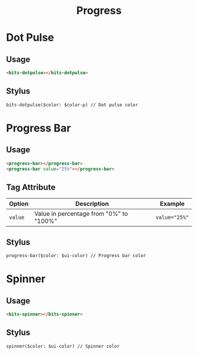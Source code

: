 <h1 style="margin: 0; border: 0; text-align: center;">Progress</h1>

# Dot Pulse
<bits-dotpulse></bits-dotpulse>

## Usage

```html
<bits-dotpulse></bits-dotpulse>
```

## Stylus
```stylus
bits-dotpulse($color: $color-p) // Dot pulse color
```

# Progress Bar
<bits-progress-bar></bits-progress-bar>
<bits-progress-bar value="25%"></bits-progress-bar>

## Usage
```html
<progress-bar></progress-bar>
<progress-bar value="25%"></progress-bar>
```

## Tag Attribute
|Option|Description|Example|
|---|---|---|
|`value`|Value in percentage from "0%" to "100%"|`value="25%"`|


## Stylus

```stylus
progress-bar($color: $ui-color) // Progress bar color
```

# Spinner
<div>
    <bits-spinner></bits-spinner>
</div>

## Usage
```html
<bits-spinner></bits-spinner>
```

## Stylus
```stylus
spinner($color: $ui-color) // Spinner color
```
